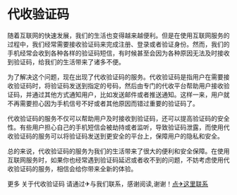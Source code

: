 # 代收验证码

随着互联网的快速发展，我们的生活也变得越来越便利。但是在使用互联网服务的过程中，我们经常需要接收验证码来完成注册、登录或者验证身份。然而，我们的手机经常会收到各种各样的验证码短信，有时候甚至会因为各种原因无法及时接收到验证码，给我们的生活带来了诸多不便。

为了解决这个问题，现在出现了代收验证码的服务。代收验证码是指用户在需要接收验证码时，将验证码发送到指定的号码，然后由专门的代收平台帮助用户接收验证码，并通过其他方式通知用户，比如发送邮件或者推送通知。这样一来，用户就不再需要担心因为手机信号不好或者其他原因而错过重要的验证码了。

代收验证码的服务不仅可以帮助用户及时接收到验证码，还可以提高验证码的安全性。有些用户担心自己的手机短信会被劫持或者监听，导致验证码泄露，而使用代收验证码的服务可以将验证码发送到更安全的平台上，保障用户的隐私和安全。

总的来说，代收验证码的服务为我们的生活带来了很大的便利和安全保障。在使用互联网服务时，如果你也经常遇到验证码延迟或者收不到的问题，不妨考虑使用代收验证码的服务，相信会给你带来全新的体验。

更多 关于代收验证码 请通过✈与我们联系，感谢阅读,谢谢！[点✈这里联系](https://ads.k02.cc)